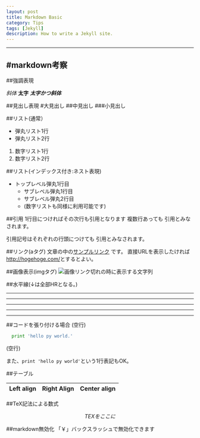 ```yaml
---
layout: post
title: Markdown Basic
category: Tips
tags: [Jekyll]
description: How to write a Jekyll site.
---
```


-------------
#markdown考察
-------------

##強調表現

*斜体*
**太字**
***太字かつ斜体***

##見出し表現
#大見出し
##中見出し
###小見出し

##リスト(通常）
* 弾丸リスト1行
* 弾丸リスト2行
1. 数字リスト1行
2. 数字リスト2行

##リスト(インデックス付き:ネスト表現)
* トップレベル弾丸1行目
   * サブレベル弾丸1行目
   * サブレベル弾丸2行目
   * (数字リストも同様に利用可能です)

##引用
1行目につければその次行も引用となります
複数行あっても
引用とみなされます。

引用記号はそれぞれの行頭につけても
引用とみなされます。

##リンク(aタグ)
文章の中の[サンプルリンク](http://hogehoge.com/ "Alt:別名ツールチップ文字列") です。
直接URLを表示したければ <http://hogehoge.com/>とするとよい。

##画像表示(imgタグ)
![画像リンク切れの時に表示する文字列](http://hoge.com/myimage.png "alt:別名ツールチップ文字列")

##水平線(↓は全部HRとなる。)
* * *
***
*****
- - -
-------------- 

##コードを張り付ける場合
(空行)
```python:index.py
  print 'hello py world.'
```
(空行)

また、`print 'hello py world'`という1行表記もOK。

##テーブル

|Left align | Right Align | Center align|
|:----------|------------:|:-----------:|

##TeX記法による数式
```math
TEXをここに
```

##markdown無効化
「￥」バックスラッシュで無効化できます


